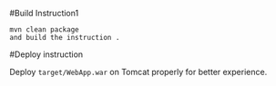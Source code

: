 

#Build Instruction1


```
mvn clean package
and build the instruction .
```

#Deploy instruction

Deploy ```target/WebApp.war``` on Tomcat properly for better experience.

